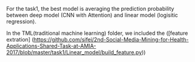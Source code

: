 For the task1, the best model is averaging the prediction probability between deep model (CNN with Attention) and linear model (logisitic regression).

In the TML(traditional machine learning) folder, we included the ([feature extration] (https://github.com/sifei/2nd-Social-Media-Mining-for-Health-Applications-Shared-Task-at-AMIA-2017/blob/master/task1/Linear_model/build_feature.py))
